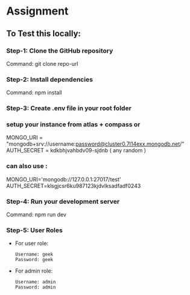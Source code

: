 # Assignment

## To Test this locally:

### Step-1: Clone the GitHub repository
   Command: git clone repo-url


### Step-2: Install dependencies
Command: npm install


### Step-3: Create .env file in your root folder

### setup your instance from atlas + compass or

MONGO_URI = "mongodb+srv://username:password@cluster0.7l14exx.mongodb.net/"
AUTH_SECRET = kdkbhjvahbdv09-sjdnb  ( any random )

### can also use :
MONGO_URI='mongodb://127.0.0.1:27017/test'
AUTH_SECRET=klsgjcsr6ku987123kjdvlksadfadf0243


### Step-4: Run your development server
Command: npm run dev


### Step-5: User Roles
- For user role:
  ```
  Username: geek
  Password: geek
  ```
- For admin role:
  ```
  Username: admin
  Password: admin
  ```


